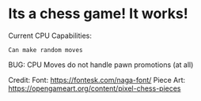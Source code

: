 # Its a chess game! It works!

Current CPU Capabilities:

    Can make random moves

BUG: CPU Moves do not handle pawn promotions (at all)

Credit:
Font: https://fontesk.com/naga-font/
Piece Art: https://opengameart.org/content/pixel-chess-pieces